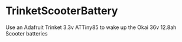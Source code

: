 # TrinketScooterBattery
Use an Adafruit Trinket 3.3v ATTiny85 to wake up the Okai 36v 12.8ah Scooter batteries
